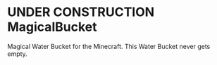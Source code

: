 # UNDER CONSTRUCTION MagicalBucket
Magical Water Bucket for the Minecraft. This Water Bucket never gets empty.
